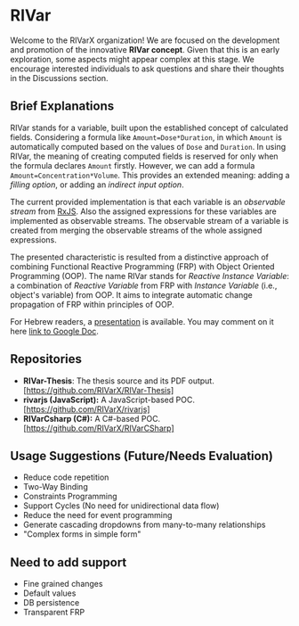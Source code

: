 # RIVar

Welcome to the RIVarX organization! We are focused on the development and promotion of the innovative **RIVar concept**.
Given that this is an early exploration, some aspects might appear complex at this stage. We encourage interested individuals to ask questions and share their thoughts in the Discussions section.

## Brief Explanations

RIVar stands for a variable, built upon the established concept of calculated fields. Considering a formula like `Amount=Dose*Duration`, in which `Amount` is automatically computed based on the values of `Dose` and `Duration`. In using RIVar, the meaning of creating computed fields is reserved for only when the formula declares `Amount` firstly. However, we can add a formula `Amount=Concentration*Volume`. This provides an extended meaning: adding a *filling option*, or adding an *indirect input option*.

The current provided implementation is that each variable is an *observable stream* from [RxJS](http://reactivex.io/rxjs). Also the assigned expressions for these variables are implemented as observable streams. The observable stream of a variable is created from merging the observable streams of the whole assigned expressions.

The presented characteristic is resulted from a distinctive approach of combining Functional Reactive Programming (FRP) with Object Oriented Programming (OOP). The name RIVar stands for *Reactive Instance Variable*: a combination  of *Reactive Variable* from FRP with *Instance Variable* (i.e., object's variable) from OOP.  It aims to integrate automatic change propagation of FRP within principles of OOP.

For Hebrew readers, a [presentation](https://github.com/RIVarX/.github/blob/main/RIVar%20Presentation%20Short%20Heb.pdf) is available. You may comment on it here [link to Google Doc](https://docs.google.com/document/d/1Um2lwUbT-AtxXbXzZViVSG5CjEsD5gMGdnKKIl30T-4).

## Repositories
* **RIVar-Thesis**: The thesis source and its PDF output. [https://github.com/RIVarX/RIVar-Thesis]
* **rivarjs (JavaScript):** A JavaScript-based POC. [https://github.com/RIVarX/rivarjs]
* **RIVarCsharp (C#):** A C#-based POC. [https://github.com/RIVarX/RIVarCSharp]

## Usage Suggestions (Future/Needs Evaluation)
* Reduce code repetition
* Two-Way Binding
* Constraints Programming
* Support Cycles (No need for unidirectional data flow)
* Reduce the need for event programming
* Generate cascading dropdowns from many-to-many relationships
* "Complex forms in simple form"

## Need to add support
* Fine grained changes
* Default values
* DB persistence
* Transparent FRP
